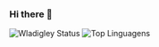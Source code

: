 ### Hi there 👋

![Wladigley Status](https://github-readme-stats.vercel.app/api?username=wladigley&show_icons=true)
![Top Linguagens](https://github-readme-stats.vercel.app/api/top-langs/?username=wladigley&layout=compact)



<!--
**wladigley/wladigley** is a ✨ _special_ ✨ repository because its `README.md` (this file) appears on your GitHub profile.

Here are some ideas to get you started:

- 🔭 I’m currently working on ...
- 🌱 I’m currently learning ...
- 👯 I’m looking to collaborate on ...
- 🤔 I’m looking for help with ...
- 💬 Ask me about ...
- 📫 How to reach me: ...
- 😄 Pronouns: ...
- ⚡ Fun fact: ...
- themes: https://github.com/anuraghazra/github-readme-stats/blob/master/themes/README.md
- github stats: https://github.com/anuraghazra/github-readme-stats#deploy-on-your-own-vercel-instance
-->
